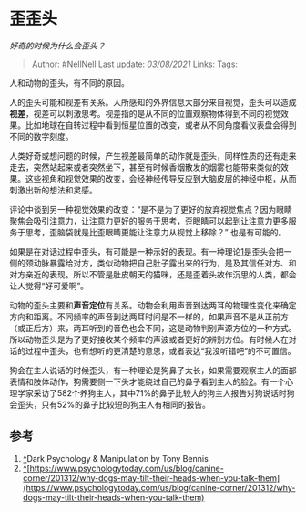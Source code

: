 # 歪歪头
*好奇的时候为什么会歪头？*

> Author: #NellNell
Last update: *03/08/2021*
Links:
Tags:

人和动物的歪头，有不同的原因。

人的歪头可能和视差有关系。人所感知的外界信息大部分来自视觉，歪头可以造成**视差**，视差可以刺激思考。视差指的是从不同的位置观察物体得到不同的视觉效果。比如地球在自转过程中看到恒星位置的改变，或者从不同角度看仪表盘会得到不同的数字刻度。

人类好奇或想问题的时候，产生视差最简单的动作就是歪头，同样性质的还有走来走去，突然站起来或者突然坐下，甚至有时候香烟散发的烟雾也能带来类似的效果。这些视角和视觉效果的改变，会经神经传导反应到大脑皮层的神经中枢，从而刺激出新的想法和灵感。

评论中谈到另一种视觉效果的改变：“是不是为了更好的放弃视觉焦点？因为眼睛聚焦会吸引注意力，让注意力更好的服务于思考，歪眼睛可以起到让注意力更多服务于思考，歪脑袋就是比歪眼睛更能让注意力从视觉上移除？” 也是有可能的。

如果是在对话过程中歪头，有可能是一种示好的表现。有一种理论[1](#ref_1)是歪头会把一侧的颈动脉暴露给对方，类似动物把自己肚子露出来的行为，是及其信任对方、和对方亲近的表现。所以不管是肚皮朝天的猫咪，还是歪着头故作沉思的人类，都会让人觉得“好可爱啊”。

动物的歪头主要和**声音定位**有关系。动物会利用声音到达两耳的物理性变化来确定方向和距离。不同频率的声音到达两耳时间是不一样的，如果声音不是从正前方（或正后方）来，两耳听到的音色也会不同，这是动物判别声源方位的一种方式。所以动物歪头是为了更好接收某个频率的声波或者更好的辨别方位。有时候人在对话的过程中歪头，也有想听的更清楚的意思，或者表达“我没听错吧”的不可置信。

狗会在主人说话的时候歪头，有一种理论是狗鼻子太长，如果需要观察主人的面部表情和肢体动作，狗需要侧一下头才能绕过自己的鼻子看到主人的脸[2](#ref_2)。有一个心理学家采访了582个养狗主人，其中71%的鼻子比较大的狗主人报告对狗说话时狗会歪头，只有52%的鼻子比较短的狗主人有相同的报告。

## 参考

1.  [^](#ref_1_0)Dark Psychology & Manipulation by Tony Bennis
2.  [^](#ref_2_0)[https://www.psychologytoday.com/us/blog/canine-corner/201312/why-dogs-may-tilt-their-heads-when-you-talk-them](https://www.psychologytoday.com/us/blog/canine-corner/201312/why-dogs-may-tilt-their-heads-when-you-talk-them)

